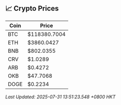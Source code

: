 ## 📈 Crypto Prices

| Coin | Price |
| ---- | ----- |
| BTC | $118380.7004 |
| ETH | $3860.0427 |
| BNB | $802.0355 |
| CRV | $1.0289 |
| ARB | $0.4272 |
| OKB | $47.7068 |
| DOGE | $0.2234 |

_Last Updated: 2025-07-31 13:51:23.548 +0800 HKT_